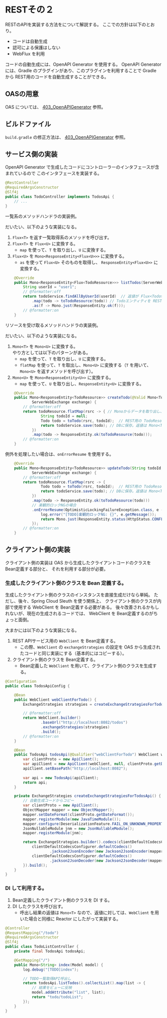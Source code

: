 RESTその２
===

RESTのAPIを実装する方法をについて解説する。
ここでの方針は以下のとおり。

- コードは自動生成
- 認可による保護はしない
- WebFlux を利用

コードの自動生成には、OpenAPI Generator を使用する。
OpenAPI Generator には、Gradle のプラグインがあり、このプラグインを利用することで
Gradle から REST用のコードを自動生成することができる。

## OASの用意

OAS については、
[403_OpenAPIGenerator](403_OpenAPIGenerator.md) 参照。

## ビルドファイル

`build.gradle` の修正方法は、
[403_OpenAPIGenerator](403_OpenAPIGenerator.md) 参照。


## サービス側の実装

OpenAPI Generator で生成したコードにコントローラーのインタフェースが含まれているので
このインタフェースを実装する。

```java
@RestController
@RequiredArgsConstructor
@Slf4j
public class TodoController implements TodosApi {
	// ...
}
```

一覧系のメソッドハンドラの実装例。

だいたい、以下のような実装になる。

1. `Flux<T>` を返す一覧取得系のメソッドを呼び出す。
1. `Flux<T>` を `Flux<U>` に変換する。
    - `map` を使って、`T` を取り出し、`U` に変換する。
1. `Flux<U>` を `Mono<ResponseEntity<Flux<U>>>` に変換する。
    - `as` を使って `Flux<U>` そのものを取得し、 `ResponseEntity<Flux<U>>` に変換する。

```java
    @Override
    public Mono<ResponseEntity<Flux<TodoResource>>> listTodos(ServerWebExchange exchange) {
		String userId = "user1";
        // @formatter:off
        return todoService.findAllByUserId(userId)  // 返値が Flux<Todo> のサービス
            .map(todo -> toTodoResource(todo)) // Todoエンティティを REST用の TodoResource に変換
            .as(f -> Mono.just(ResponseEntity.ok(f)));
        // @formatter:on
    }
```

リソースを受け取るメソッドハンドラの実装例。

だいたい、以下のような実装になる。

1. `Mono<T>` を `Mono<U>` に変換する。  
    やり方としては以下のパターンがある。
    - `map` を使って、`T` を取り出し、`U` に変換する。
    - `flatMap` を使って、`T` を取出し、`Mono<U>` に変換する（`T` を用いて、`Mono<U>` を返すメソッドを呼び出す）。
1. `Mono<U>` を `Mono<ResponseEntity<U>>` に変換する。
    - `map` を使って、`U` を取り出し、`ResponseEntity<U>` に変換する。

```java
    @Override
    public Mono<ResponseEntity<TodoResource>> createTodo(@Valid Mono<TodoResource> todoResource,
            ServerWebExchange exchange) {
        // @formatter:off
        return todoResource.flatMap(rsrc -> { // Monoからデータを取り出し、Mono を返す。
				String todoId = null;
				Todo todo = toTodo(rsrc, todoId);  // REST用の TodoResourceをTodoエンティティに変換
                return todoService.save(todo); // DBに保存。返値は Mono<Todo>
            })
            .map(todo -> ResponseEntity.ok(toTodoResource(todo)));
        // @formatter:on
	}
```

例外を処理したい場合は、`onErrorResume` を使用する。

```java
    @Override
    public Mono<ResponseEntity<TodoResource>> updateTodo(String todoId, @Valid Mono<TodoResource> todoResource,
            ServerWebExchange exchange) {
        // @formatter:off
        return todoResource.flatMap(rsrc -> {
				Todo todo = toTodo(rsrc, todoId);  // REST用の TodoResourceをTodoエンティティに変換
                return todoService.save(todo); // DBに保存。返値は Mono<Todo>
            })
            .map(todo -> ResponseEntity.ok(toTodoResource(todo)))
            // 楽観的ロックNGの場合
            .onErrorResume(OptimisticLockingFailureException.class, e -> {
                log.error("[TODO]楽観的ロックNG: {}", e.getMessage());   
                return Mono.just(ResponseEntity.status(HttpStatus.CONFLICT).build());
            });
        // @formatter:on
    }
```

## クライアント側の実装

クライアント側の実装は OAS から生成したクライアントコードのクラスを Bean定義する部分と、
それを利用する部分が必要。

### 生成したクライアント側のクラスを Bean 定義する。

生成したクライアント側のクラスのインスタンスを直接生成だけなら単純。
ただし、後々、Spring Cloud Sleuth を使う関係上、
クライアント側のクラスが内部で使用する WebClient を Bean定義する必要がある。
後々改善されるかもしれないが、現在の生成されるコードでは、
WebClient を Bean定義するのがちょっと面倒。

大まかには以下のような実装になる。

1. REST APIサービス用の `WebClient` を Bean定義する。
    - この際、`WebClient` の `exchangeStrategies` の設定を OAS から生成されたコードと同じ実装にする（基本的にはコピーする）。
1. クライアント側のクラスを Bean定義する。
    - Bean定義した `WebClient` を用いて、クライアント側のクラスを生成する。

```java
@Configuration
public class TodosApiConfig {

    @Bean
    public WebClient webClientForTodo() {
        ExchangeStrategies strategies = createExchangeStrategiesForTodosApi();

        // @formatter:off
        return WebClient.builder()
                .baseUrl("http://localhost:8082/todos")
                .exchangeStrategies(strategies)
                .build();
        // @formatter:on
    }

    @Bean
    public TodosApi todosApi(@Qualifier("webClientForTodo") WebClient webClient) { // WebClient は複数定義されている可能性あるため、Bean名を `@Qualifier` で明記する。
        var clientProto = new ApiClient();
        var apiClient = new ApiClient(webClient, null, clientProto.getDateFormat());
        apiClient.setBasePath("http://localhost:8082");
        
        var api = new TodosApi(apiClient);
        return api;
    }

    private ExchangeStrategies createExchangeStrategiesForTodosApi() {
        // 自動生成コードからコピー
        var clientProto = new ApiClient();
        ObjectMapper mapper = new ObjectMapper();
        mapper.setDateFormat(clientProto.getDateFormat());
        mapper.registerModule(new JavaTimeModule());
        mapper.configure(DeserializationFeature.FAIL_ON_UNKNOWN_PROPERTIES, false);
        JsonNullableModule jnm = new JsonNullableModule();
        mapper.registerModule(jnm);

        return ExchangeStrategies.builder().codecs(clientDefaultCodecsConfigurer -> {
            clientDefaultCodecsConfigurer.defaultCodecs()
                    .jackson2JsonEncoder(new Jackson2JsonEncoder(mapper, MediaType.APPLICATION_JSON));
            clientDefaultCodecsConfigurer.defaultCodecs()
                    .jackson2JsonDecoder(new Jackson2JsonDecoder(mapper, MediaType.APPLICATION_JSON));
        }).build();
    }
}
```

### DI して利用する。

1. Bean定義したクライアント側のクラスを DI する。
1. DI したクラスを呼び出す。
    - 呼出し結果の返値は `Mono<T>` なので、返値に対しては、`WebClient` を用いた場合と同様に Reactor にしたがって実装する。

```java
@Controller
@RequestMapping("/todo")
@RequiredArgsConstructor
@Slf4j
public class TodoListController {
    private final TodosApi todosApi;

    @GetMapping("/")
    public Mono<String> index(Model model) {
        log.debug("[TODO]index");

        // TODO一覧取得API呼出し
        return todosApi.listTodos().collectList().map(list -> {
            // 結果をビューに反映
            model.addAttribute("list", list);
            return "todo/todoList";
        });
    }
}
```
